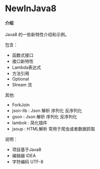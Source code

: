 # NewInJava8

#### 介绍
Java8 的一些新特性介绍和示例。

包含：

- 函数式接口
- 接口新特性
- Lambda表达式
- 方法引用
- Optional
- Stream 流

其他:

- ForkJoin 
- json-lib : Json 解析 序列化 反序列化
- gson : Json 解析 序列化 反序列化
- lambok : 简化插件
- jsoup : HTML解析 常用于爬虫或者数据抓取


说明：

- 项目基于Java8
- 编辑器 IDEA
- 字符编码 UTF-8


